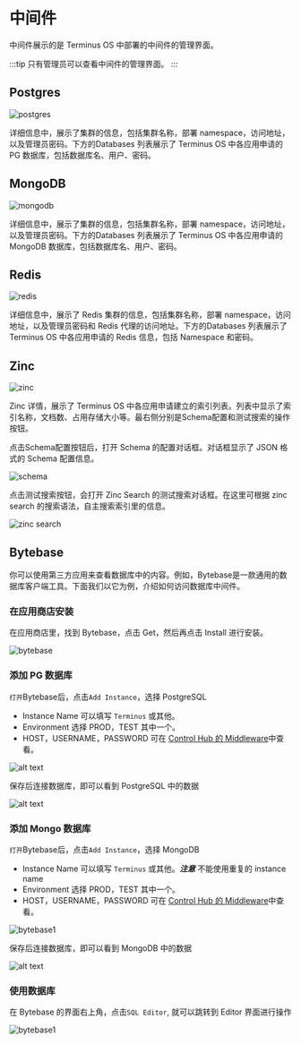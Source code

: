 # 中间件

中间件展示的是 Terminus OS 中部署的中间件的管理界面。

:::tip
只有管理员可以查看中间件的管理界面。
:::

## Postgres

![postgres](/images/how-to/terminus/controlhub/middleware/01.jpg)

详细信息中，展示了集群的信息，包括集群名称，部署 namespace，访问地址，以及管理员密码。下方的Databases 列表展示了 Terminus OS 中各应用申请的 PG 数据库，包括数据库名、用户、密码。

## MongoDB

![mongodb](/images/how-to/terminus/controlhub/middleware/02.jpg)

详细信息中，展示了集群的信息，包括集群名称，部署 namespace，访问地址，以及管理员密码。下方的Databases 列表展示了 Terminus OS 中各应用申请的 MongoDB 数据库，包括数据库名、用户、密码。

## Redis

![redis](/images/how-to/terminus/controlhub/middleware/03.jpg)

详细信息中，展示了 Redis 集群的信息，包括集群名称，部署 namespace，访问地址，以及管理员密码和 Redis 代理的访问地址。下方的Databases 列表展示了 Terminus OS 中各应用申请的 Redis 信息，包括 Namespace 和密码。

## Zinc

![zinc](/images/how-to/terminus/controlhub/middleware/04.jpg)

Zinc 详情，展示了 Terminus OS 中各应用申请建立的索引列表。列表中显示了索引名称，文档数、占用存储大小等。最右侧分别是Schema配置和测试搜索的操作按钮。

点击Schema配置按钮后，打开 Schema 的配置对话框。对话框显示了 JSON 格式的 Schema 配置信息。

![schema](/images/how-to/terminus/controlhub/middleware/05.jpg)


点击测试搜索按钮，会打开 Zinc Search 的测试搜索对话框。在这里可根据 zinc search 的搜索语法，自主搜索索引里的信息。

![zinc search](/images/how-to/terminus/controlhub/middleware/06.jpg)


## Bytebase

你可以使用第三方应用来查看数据库中的内容。例如，Bytebase是一款通用的数据库客户端工具。下面我们以它为例，介绍如何访问数据库中间件。

### 在应用商店安装

在应用商店里，找到 Bytebase，点击 Get，然后再点击 Install 进行安装。

![bytebase](/images/how-to/terminus/controlhub/middleware/07.jpg)


### 添加 PG 数据库
`打开`Bytebase后，点击`Add Instance`，选择 PostgreSQL
- Instance Name 可以填写 `Terminus` 或其他。
- Environment 选择 PROD，TEST 其中一个。
- HOST，USERNAME，PASSWORD 可在 [Control Hub 的 Middleware](#postgres)中查看。

![alt text](/images/how-to/terminus/controlhub/middleware/09.jpg)

保存后连接数据库，即可以看到 PostgreSQL 中的数据

![alt text](/images/how-to/terminus/controlhub/middleware/10.jpg)

### 添加 Mongo 数据库
`打开`Bytebase后，点击`Add Instance`，选择 MongoDB
- Instance Name 可以填写 `Terminus` 或其他。**_注意_** 不能使用重复的 instance name
- Environment 选择 PROD，TEST 其中一个。
- HOST，USERNAME，PASSWORD 可在 [Control Hub 的 Middleware](#mongodb)中查看。

![bytebase1](/images/how-to/terminus/controlhub/middleware/11.jpg)

保存后连接数据库，即可以看到 MongoDB 中的数据

![alt text](/images/how-to/terminus/controlhub/middleware/12.jpg)

### 使用数据库

在 Bytebase 的界面右上角，点击`SQL Editor`, 就可以跳转到 Editor 界面进行操作

![bytebase1](/images/how-to/terminus/controlhub/middleware/13.jpg)
